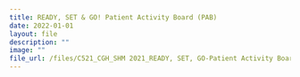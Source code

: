 ```yaml
---
title: READY, SET & GO! Patient Activity Board (PAB)
date: 2022-01-01
layout: file
description: ""
image: ""
file_url: /files/C521_CGH_SHM 2021_READY, SET, GO-Patient Activity Board.pdf
---
```

